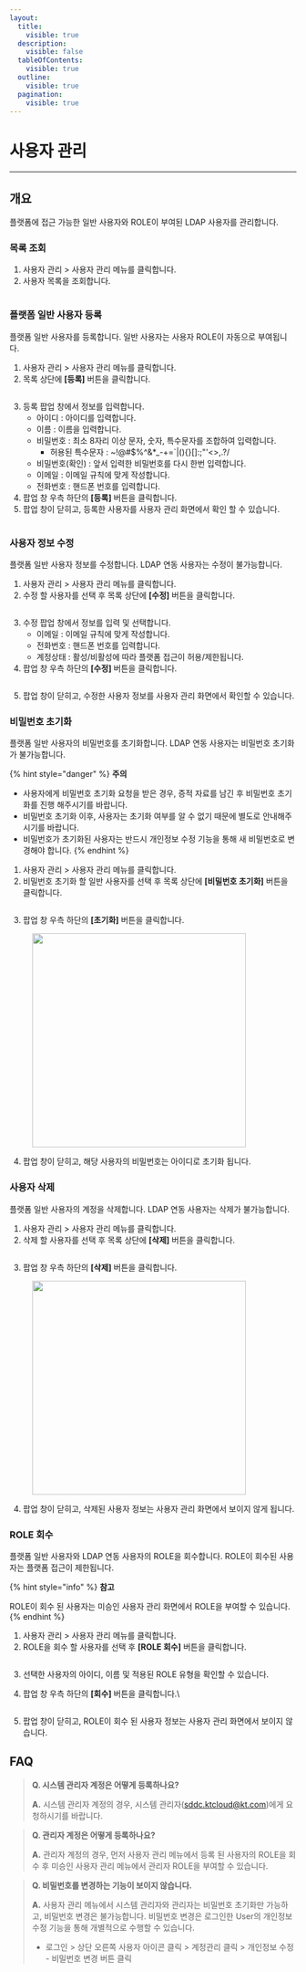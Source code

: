 ```yaml
---
layout:
  title:
    visible: true
  description:
    visible: false
  tableOfContents:
    visible: true
  outline:
    visible: true
  pagination:
    visible: true
---
```


# 사용자 관리

***

## 개요

플랫폼에 접근 가능한 일반 사용자와 ROLE이 부여된 LDAP 사용자를 관리합니다.

### 목록 조회

1. 사용자 관리 > 사용자 관리 메뉴를 클릭합니다.
2. 사용자 목록을 조회합니다.

<figure><img src="../.gitbook/assets/image (324).png" alt=""><figcaption></figcaption></figure>



### 플랫폼 일반 사용자 등록

플랫폼 일반 사용자를 등록합니다. 일반 사용자는 사용자 ROLE이 자동으로 부여됩니다.

1. 사용자 관리 > 사용자 관리 메뉴를 클릭합니다.
2. 목록 상단에 **\[등록]** 버튼을 클릭합니다.

<figure><img src="../.gitbook/assets/image (325).png" alt=""><figcaption></figcaption></figure>

3. 등록 팝업 창에서 정보를 입력합니다.
   * 아이디 : 아이디를 입력합니다.
   * 이름 : 이름을 입력합니다.
   * 비밀번호 : 최소 8자리 이상 문자, 숫자, 특수문자를 조합하여 입력합니다.
     * 허용된 특수문자 : \~!@#$%^&\*\_-+=\`|(){}\[]:;"'<>,.?/
   * 비밀번호(확인) : 앞서 입력한 비밀번호를 다시 한번 입력합니다.
   * 이메일 : 이메일 규칙에 맞게 작성합니다.
   * 전화번호 : 핸드폰 번호를 입력합니다.
4. 팝업 창 우측 하단의 **\[등록]** 버튼을 클릭합니다.
5. 팝업 창이 닫히고, 등록한 사용자를 사용자 관리 화면에서 확인 할 수 있습니다.

<figure><img src="../.gitbook/assets/image (525).png" alt=""><figcaption></figcaption></figure>

### 사용자 정보 수정

플랫폼 일반 사용자 정보를 수정합니다. LDAP 연동 사용자는 수정이 불가능합니다.

1. 사용자 관리 > 사용자 관리 메뉴를 클릭합니다.
2. 수정 할 사용자를 선택 후 목록 상단에 **\[수정]** 버튼을 클릭합니다.

<figure><img src="../.gitbook/assets/image (332).png" alt=""><figcaption></figcaption></figure>

3. 수정 팝업 창에서 정보를 입력 및 선택합니다.
   * 이메일 : 이메일 규칙에 맞게 작성합니다.
   * 전화번호 : 핸드폰 번호를 입력합니다.
   * 계정상태 : 활성/비활성에 따라 플랫폼 접근이 허용/제한됩니다.
4. 팝업 창 우측 하단의 **\[수정]** 버튼을 클릭합니다.

<figure><img src="../.gitbook/assets/image (328).png" alt=""><figcaption></figcaption></figure>

5. 팝업 창이 닫히고, 수정한 사용자 정보를 사용자 관리 화면에서 확인할 수 있습니다.

### 비밀번호 초기화

플랫폼 일반 사용자의 비밀번호를 초기화합니다. LDAP 연동 사용자는 비밀번호 초기화가 불가능합니다.

{% hint style="danger" %}
**주의**

* 사용자에게 비밀번호 초기화 요청을 받은 경우, 증적 자료를 남긴 후 비밀번호 초기화를 진행 해주시기를 바랍니다.
* 비밀번호 초기화 이후, 사용자는 초기화 여부를 알 수 없기 때문에 별도로 안내해주시기를 바랍니다.
* 비밀번호가 초기화된 사용자는 반드시 개인정보 수정 기능을 통해 새 비밀번호로 변경해야 합니다.
{% endhint %}

1. 사용자 관리 > 사용자 관리 메뉴를 클릭합니다.
2. 비밀번호 초기화 할 일반 사용자를 선택 후 목록 상단에 **\[비밀번호 초기화]** 버튼을 클릭합니다.

<figure><img src="../.gitbook/assets/image (333).png" alt=""><figcaption></figcaption></figure>

3. 팝업 창 우측 하단의 **\[초기화]** 버튼을 클릭합니다.

<figure><img src="../.gitbook/assets/image (329).png" alt="" width="375"><figcaption></figcaption></figure>

4. 팝업 창이 닫히고, 해당 사용자의 비밀번호는 아이디로 초기화 됩니다.

### 사용자 삭제

플랫폼 일반 사용자의 계정을 삭제합니다. LDAP 연동 사용자는 삭제가 불가능합니다.

1. 사용자 관리 > 사용자 관리 메뉴를 클릭합니다.
2. 삭제 할 사용자를 선택 후 목록 상단에 **\[삭제]** 버튼을 클릭합니다.

<figure><img src="../.gitbook/assets/image (334).png" alt=""><figcaption></figcaption></figure>

3. 팝업 창 우측 하단의 **\[삭제]** 버튼을 클릭합니다.

<figure><img src="../.gitbook/assets/image (330).png" alt="" width="375"><figcaption></figcaption></figure>

4. 팝업 창이 닫히고, 삭제된 사용자 정보는 사용자 관리 화면에서 보이지 않게 됩니다.

### ROLE 회수

플랫폼 일반 사용자와 LDAP 연동 사용자의 ROLE을 회수합니다. ROLE이 회수된 사용자는 플랫폼 접근이 제한됩니다.

{% hint style="info" %}
**참고**

ROLE이 회수 된 사용자는 미승인 사용자 관리 화면에서 ROLE을 부여할 수 있습니다.
{% endhint %}

1. 사용자 관리 > 사용자 관리 메뉴를 클릭합니다.
2. ROLE을 회수 할 사용자를 선택 후 **\[ROLE 회수]** 버튼을 클릭합니다.

<figure><img src="../.gitbook/assets/image (335).png" alt=""><figcaption></figcaption></figure>

3. 선택한 사용자의 아이디, 이름 및 적용된 ROLE 유형을 확인할 수 있습니다.
4.  팝업 창 우측 하단의 **\[회수]** 버튼을 클릭합니다.\


    <figure><img src="../.gitbook/assets/image (527).png" alt=""><figcaption></figcaption></figure>
5. 팝업 창이 닫히고, ROLE이 회수 된 사용자 정보는 사용자 관리 화면에서 보이지 않습니다.

## FAQ

> **Q. 시스템 관리자 계정은 어떻게 등록하나요?**
>
> **A.** 시스템 관리자 계정의 경우, 시스템 관리자(sddc.ktcloud@kt.com)에게 요청하시기를 바랍니다.

> **Q. 관리자 계정은 어떻게 등록하나요?**
>
> **A.** 관리자 계정의 경우, 먼저 사용자 관리 메뉴에서 등록 된 사용자의 ROLE을 회수 후 미승인 사용자 관리 메뉴에서 관리자 ROLE을 부여할 수 있습니다.

> **Q. 비밀번호를 변경하는 기능이 보이지 않습니다.**
>
> **A.** 사용자 관리 메뉴에서 시스템 관리자와 관리자는 비밀번호 초기화만 가능하고, 비밀번호 변경은 불가능합니다. 비밀번호 변경은 로그인한 User의 개인정보 수정 기능을 통해 개별적으로 수행할 수 있습니다.
>
> * 로그인 > 상단 오른쪽 사용자 아이콘 클릭 > 계정관리 클릭 > 개인정보 수정 - 비밀번호 변경 버튼 클릭
